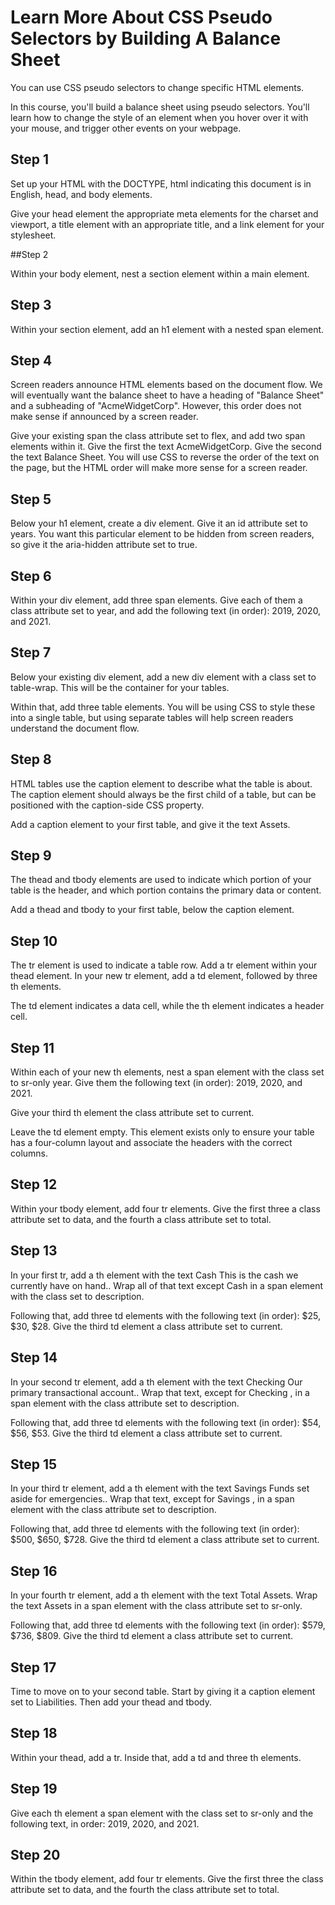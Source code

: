 # Learn More About CSS Pseudo Selectors by Building A Balance Sheet

You can use CSS pseudo selectors to change specific HTML elements.

In this course, you'll build a balance sheet using pseudo selectors. You'll learn how to change the style of an element when you hover over it with your mouse, and trigger other events on your webpage.

## Step 1

Set up your HTML with the DOCTYPE, html indicating this document is in English, head, and body elements.

Give your head element the appropriate meta elements for the charset and viewport, a title element with an appropriate title, and a link element for your stylesheet.

##Step 2

Within your body element, nest a section element within a main element.

## Step 3

Within your section element, add an h1 element with a nested span element.

## Step 4

Screen readers announce HTML elements based on the document flow. We will eventually want the balance sheet to have a heading of "Balance Sheet" and a subheading of "AcmeWidgetCorp". However, this order does not make sense if announced by a screen reader.

Give your existing span the class attribute set to flex, and add two span elements within it. Give the first the text AcmeWidgetCorp. Give the second the text Balance Sheet. You will use CSS to reverse the order of the text on the page, but the HTML order will make more sense for a screen reader.

## Step 5

Below your h1 element, create a div element. Give it an id attribute set to years. You want this particular element to be hidden from screen readers, so give it the aria-hidden attribute set to true.

## Step 6

Within your div element, add three span elements. Give each of them a class attribute set to year, and add the following text (in order): 2019, 2020, and 2021.

## Step 7

Below your existing div element, add a new div element with a class set to table-wrap. This will be the container for your tables.

Within that, add three table elements. You will be using CSS to style these into a single table, but using separate tables will help screen readers understand the document flow.

## Step 8

HTML tables use the caption element to describe what the table is about. The caption element should always be the first child of a table, but can be positioned with the caption-side CSS property.

Add a caption element to your first table, and give it the text Assets.

## Step 9

The thead and tbody elements are used to indicate which portion of your table is the header, and which portion contains the primary data or content.

Add a thead and tbody to your first table, below the caption element.

## Step 10

The tr element is used to indicate a table row. Add a tr element within your thead element. In your new tr element, add a td element, followed by three th elements.

The td element indicates a data cell, while the th element indicates a header cell.

## Step 11

Within each of your new th elements, nest a span element with the class set to sr-only year. Give them the following text (in order): 2019, 2020, and 2021.

Give your third th element the class attribute set to current.

Leave the td element empty. This element exists only to ensure your table has a four-column layout and associate the headers with the correct columns.

## Step 12

Within your tbody element, add four tr elements. Give the first three a class attribute set to data, and the fourth a class attribute set to total.

## Step 13

In your first tr, add a th element with the text Cash This is the cash we currently have on hand.. Wrap all of that text except Cash in a span element with the class set to description.

Following that, add three td elements with the following text (in order): $25, $30, $28. Give the third td element a class attribute set to current.

## Step 14

In your second tr element, add a th element with the text Checking Our primary transactional account.. Wrap that text, except for Checking , in a span element with the class attribute set to description.

Following that, add three td elements with the following text (in order): $54, $56, $53. Give the third td element a class attribute set to current.

## Step 15

In your third tr element, add a th element with the text Savings Funds set aside for emergencies.. Wrap that text, except for Savings , in a span element with the class attribute set to description.

Following that, add three td elements with the following text (in order): $500, $650, $728. Give the third td element a class attribute set to current.

## Step 16

In your fourth tr element, add a th element with the text Total Assets. Wrap the text Assets in a span element with the class attribute set to sr-only.

Following that, add three td elements with the following text (in order): $579, $736, $809. Give the third td element a class attribute set to current.

## Step 17

Time to move on to your second table. Start by giving it a caption element set to Liabilities. Then add your thead and tbody.

## Step 18

Within your thead, add a tr. Inside that, add a td and three th elements.

## Step 19

Give each th element a span element with the class set to sr-only and the following text, in order: 2019, 2020, and 2021.

## Step 20

Within the tbody element, add four tr elements. Give the first three the class attribute set to data, and the fourth the class attribute set to total.